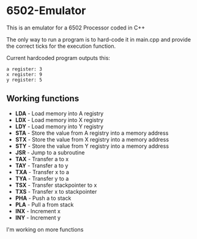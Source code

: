 # 6502-Emulator

This is an emulator for a 6502 Processor coded in C++

The only way to run a program is to hard-code it in main.cpp and provide the correct ticks for the execution function.

Current hardcoded program outputs this:

```
a register: 3
x register: 9
y register: 5
```

## Working functions

 - **LDA** - Load memory into A registry
 - **LDX** - Load memory into X registry
 - **LDY** - Load memory into Y registry
 - **STA** - Store the value from A registry into a memory address
 - **STX** - Store the value from X registry into a memory address
 - **STY** - Store the value from Y registry into a memory address
 - **JSR** - Jump to a subroutine
 - **TAX** - Transfer a to x
 - **TAY** - Transfer a to y
 - **TXA** - Transfer x to a
 - **TYA** - Transfer y to a
 - **TSX** - Transfer stackpointer to x
 - **TXS** - Transfer x to stackpointer
 - **PHA** - Push a to stack
 - **PLA** - Pull a from stack
 - **INX** - Increment x
 - **INY** - Increment y

I'm working on more functions
